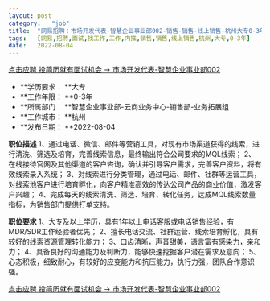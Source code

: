 ```yaml
---
layout:	post
category:	"job"
title:	"网易招聘：市场开发代表-智慧企业事业部002-销售-销售-线上销售-杭州大专0-3年"
tags:	[网易,招聘,面试,找工作,工作,内推,销售,销售,线上销售,杭州,大专,0-3年]
date:	2022-08-04
---
```


[点击应聘 投简历就有面试机会 -> 市场开发代表-智慧企业事业部002](http://mobile.bole.netease.com/bole/boleDetail?id=42098&employeeId=346f03c3cda5f04c&key=all)



- **学历要求： **大专
- **工作年限： **0-3年
- **所属部门： **智慧企业事业部-云商业务中心-销售部-业务拓展组
- **工作城市： **杭州
- **发布日期： **2022-08-04



**职位描述**
1、通过电话、微信、邮件等营销工具，对现有市场渠道获得的线索，进行清洗、筛选及培育，完善线索信息，最终输出符合公司要求的MQL线索；
2、在线接待官网及其他渠道的客户咨询，确认并引导客户需求，完善客户资料，将有效线索录入系统；
3、对线索进行分类管理，通过电话、邮件、社群等运营工具，对线索池客户进行培育孵化，向客户精准高效的传达公司产品的商业价值，激发客户兴趣；
4、完成每天的线索清洗、筛选、培育、转化任务，达成MQL线索数量指标，为销售部门提供打单支持。




**职位要求**
1、大专及以上学历，具有1年以上电话客服或电话销售经验，有MDR/SDR工作经验者优先；
2、擅长电话交流、社群运营、线索培育孵化，具有较好的线索资源管理转化能力；
3、口齿清晰，声音甜美，语言富有感染力，亲和力；
4、具备良好的沟通能力及判断力，能够快速挖掘客户潜在需求及意向；
5、心态积极，细致耐心，有较好的应变能力和抗压能力，执行力强，团队合作意识强。




[点击应聘 投简历就有面试机会 -> 市场开发代表-智慧企业事业部002](http://mobile.bole.netease.com/bole/boleDetail?id=42098&employeeId=346f03c3cda5f04c&key=all)